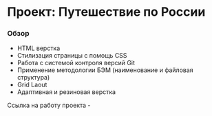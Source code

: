 # Проект: Путешествие по России

### Обзор
* HTML верстка
* Стилизация страницы с помощь CSS
* Работа с системой контроля версий Git
* Применение методологии БЭМ (наименование и файловая структура)
* Grid Laout
* Адаптивная и резиновая верстка

Ссылка на работу проекта - 
